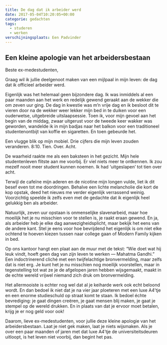 ```yaml
---
title: De dag dat ik arbeider werd
date: 2017-05-04T10:20:05+00:00
categorie: gedachten
tags:
  - studeren
  - werken
verschijningsplaats: Een Padvinder
---
```

## Een kleine apologie van het arbeidersbestaan

Beste ex-medestudenten,

Graag wil ik jullie deelgenoot maken van een mijlpaal in mijn leven: de dag dat ik officieel arbeider werd. 

Eigenlijk was het helemaal geen bijzondere dag. Ik was inmiddels al een paar maanden aan het werk en redelijk gewend geraakt aan de wekker die om zeven uur ging. De dag in kwestie was m’n vrije dag en ik besloot dit te vieren door na de wekker weer lekker mijn bed in te duiken voor een ouderwetse, uitgebreide uitslaapsessie. Toen ik, voor mijn gevoel aan het begin van de middag, zwaar uitgerust voor de tweede keer wakker was geworden, wandelde ik in mijn badjas naar het balkon voor een traditioneel studentenontbijt van koffie en sigaretten. En toen gebeurde het.

Een vlugge blik op mijn mobiel. Drie cijfers die mijn leven zouden veranderen. 8:10. Tien. Over. Acht.

De waarheid raakte me als een baksteen in het gezicht. Mijn hele studentenleven flitste aan me voorbij. Er viel niets meer te ontkennen. Ik zou mezelf nooit meer student kunnen noemen. Ik had ‘uitgeslapen’ tot tien over acht.

Terwijl de cafeïne mijn aderen en de nicotine mijn longen vulde, liet ik dit besef even tot me doordringen. Behalve een lichte melancholie die kort de kop opstak, deed het nieuws me verder eigenlijk verrassend weinig. Voorzichtig speelde ik zelfs even met de gedachte dat ik eigenlijk heel gelukkig ben als arbeider.

Natuurlijk, zeven uur opstaan is onmenselijke slavenarbeid, maar hoe moeilijk het je nu misschien voor te stellen is, je raakt eraan gewend. En ja, als arbeider heb je elke dag aanwezigheidsplicht, maar bekijk het eens van de andere kant. Stel je eens voor hoe bevrijdend het eigenlijk is om niet elke ochtend te hoeven kiezen tussen naar college gaan of Modern Family kijken in bed. 

Op ons kantoor hangt een plaat aan de muur met de tekst: “Wie doet wat hij leuk vindt, hoeft geen dag van zijn leven te werken ― Mahatma Gandhi.” Een indoctrinerend cliché met een twijfelachtige bronvermelding, maar zelfs dat is niet erg. Je kunt het je nu misschien nog moeilijk voorstellen, maar in tegenstelling tot wat ze je de afgelopen jaren hebben wijsgemaakt, maakt in de echte wereld vrijwel niemand zich druk om bronvermelding.

Het allermooiste is echter nog wel dat al je keiharde werk ook echt beloond wordt. En dan bedoel ik niet dat je na vier jaar ploeteren met een luxe A4’tje en een enorme studieschuld op straat komt te staan. Ik bedoel échte bevrediging: je gaat dingen creëren, je gaat mensen blij maken, je gaat je stempel op de wereld drukken. En in plaats van dat je ervoor moet betalen, krijg je er nog geld voor ook!

Daarom, lieve ex-medestudenten, voor jullie deze kleine apologie van het arbeidersbestaan. Laat je niet gek maken, laat je niets wijsmaken. Als je over een paar maanden of jaren met dat luxe A4’tje de universiteitsdeuren uitloopt, is het leven niet voorbij, dan begint het pas.